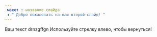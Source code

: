 ```yaml
---
 макет : название слайда
 : " Добро пожаловать на наш второй слайд! "
---
```

Ваш текст drnzgffgn
Используйте стрелку влево, чтобы вернуться!
